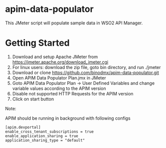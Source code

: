 # apim-data-populator
This JMeter script will populate sample data in WSO2 API Manager.

# Getting Started
1. Download and setup Apache JMeter from https://jmeter.apache.org/download_jmeter.cgi
2. For linux users: download the zip file, goto bin directory, and run ./jmeter
3. Download or clone https://github.com/binodmx/apim-data-populator.git
4. Open APIM Data Populator Plan.jmx in JMeter
5. Goto APIM Data Populator Plan → User Defined Variables and change variable values according to the APIM version
6. Disable not supported HTTP Requests for the APIM version
7. Click on start button

Note:

APIM should be running in background with following configs
```
[apim.devportal]
enable_cross_tenant_subscriptions = true
enable_application_sharing = true
application_sharing_type = "default"
```
